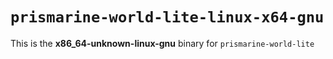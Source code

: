 # `prismarine-world-lite-linux-x64-gnu`

This is the **x86_64-unknown-linux-gnu** binary for `prismarine-world-lite`
